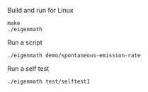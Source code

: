 Build and run for Linux

```
make
./eigenmath
```

Run a script

```
./eigenmath demo/spontaneous-emission-rate
```

Run a self test

```
./eigenmath test/selftest1
```
